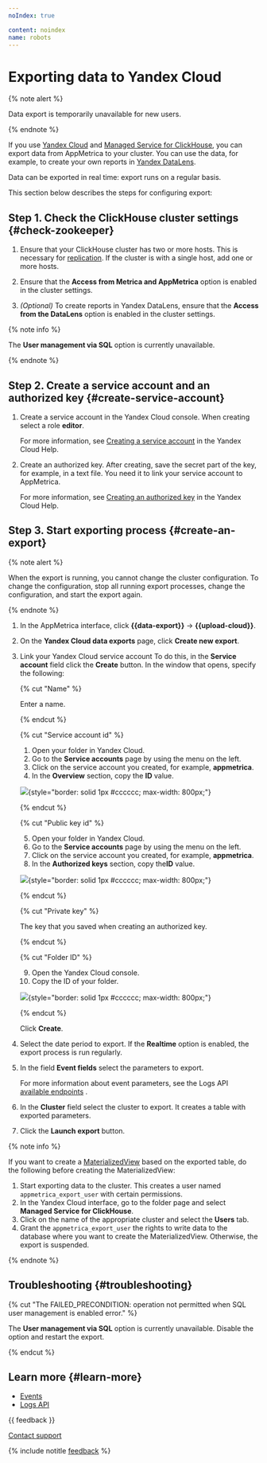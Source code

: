 ```yaml
---
noIndex: true

content: noindex
name: robots
---
```


# Exporting data to Yandex Cloud

{% note alert %}

Data export is temporarily unavailable for new users.

{% endnote %}

If you use [Yandex Cloud](https://cloud.yandex.ru/) and [Managed Service for ClickHouse](https://cloud.yandex.ru/services/managed-clickhouse), you can export data from AppMetrica to your cluster. You can use the data, for example, to create your own reports in [Yandex DataLens](https://cloud.yandex.ru/services/datalens).

Data can be exported in real time: export runs on a regular basis.

This section below describes the steps for configuring export:

## Step 1. Check the ClickHouse cluster settings {#check-zookeeper}

1. Ensure that your ClickHouse cluster has two or more hosts. This is necessary for [replication](https://cloud.yandex.ru/docs/managed-clickhouse/concepts/replication).
   If the cluster is with a single host, add one or more hosts.

2. Ensure that the **Access from Metrica and AppMetrica** option is enabled in the cluster settings.
3. _(Optional)_ To create reports in Yandex DataLens, ensure that the **Access from the DataLens** option is enabled in the cluster settings.

{% note info %}

The **User management via SQL** option is currently unavailable.

{% endnote %}

## Step 2. Create a service account and an authorized key {#create-service-account}

1. Create a service account in the Yandex Cloud console. When creating select a role **editor**.

   For more information, see [Creating a service account](https://cloud.yandex.ru/docs/iam/operations/sa/create) in the Yandex Cloud Help.

2. Create an authorized key. After creating, save the secret part of the key, for example, in a text file. You need it to link your service account to AppMetrica.

   For more information, see [Creating an authorized key](https://cloud.yandex.ru/docs/iam/operations/authorized-key/create) in the Yandex Cloud Help.

## Step 3. Start exporting process {#create-an-export}

{% note alert %}

When the export is running, you cannot change the cluster configuration. To change the configuration, stop all running export processes, change the configuration, and start the export again.

{% endnote %}

1. In the AppMetrica interface, click **{{data-export}}** → **{{upload-cloud}}**.
2. On the **Yandex Cloud data exports** page, click **Create new export**.
3. Link your Yandex Cloud service account To do this, in the **Service account** field click the **Create** button. In the window that opens, specify the following:

    {% cut "Name" %}

    Enter a name.

    {% endcut %}

    {% cut "Service account id" %}

    1. Open your folder in Yandex Cloud.
    2. Go to the **Service accounts** page by using the menu on the left.
    3. Click on the service account you created, for example, **appmetrica**.
    4. In the **Overview** section, copy the **ID** value.

    ![](https://yastatic.net/s3/doc-binary/src/dev/appmetrica/{{locale}}/images/common/cloud_service-account.png){style="border: solid 1px #cccccc; max-width: 800px;"}

    {% endcut %}

    {% cut "Public key id" %}

    5. Open your folder in Yandex Cloud.
    6. Go to the **Service accounts** page by using the menu on the left.
    7. Click on the service account you created, for example, **appmetrica**.
    8. In the **Authorized keys** section, copy the**ID** value.

    ![](https://yastatic.net/s3/doc-binary/src/dev/appmetrica/{{locale}}/images/common/cloud_open-account.png){style="border: solid 1px #cccccc; max-width: 800px;"}

    {% endcut %}

    {% cut "Private key" %}

    The key that you saved when creating an authorized key.

    {% endcut %}

    {% cut "Folder ID" %}

    9. Open the Yandex Cloud console.
    10. Copy the ID of your folder.

    ![](https://yastatic.net/s3/doc-binary/src/dev/appmetrica/ru/images/common/cloud_console.png){style="border: solid 1px #cccccc; max-width: 800px;"}

    {% endcut %}

    Click **Create**.

4. Select the date period to export. If the **Realtime** option is enabled, the export process is run regularly.
5. In the field **Event fields** select the parameters to export.

   For more information about event parameters, see the Logs API [available endpoints](../mobile-api/logs/endpoints.md#events) .

6. In the **Cluster** field select the cluster to export. It creates a table with exported parameters.
7. Click the **Launch export** button.

{% note info %}

If you want to create a [MaterializedView](https://clickhouse.tech/docs/en/engines/table-engines/special/materializedview/) based on the exported table, do the following before creating the MaterializedView:

1. Start exporting data to the cluster. This creates a user named `appmetrica_export_user` with certain permissions.
2. In the Yandex Cloud interface, go to the folder page and select **Managed Service for ClickHouse**.
3. Click on the name of the appropriate cluster and select the **Users** tab.
4. Grant the `appmetrica_export_user` the rights to write data to the database where you want to create the MaterializedView. Otherwise, the export is suspended.

{% endnote %}

## Troubleshooting {#troubleshooting}

{% cut "The FAILED_PRECONDITION: operation not permitted when SQL user management is enabled error." %}

The **User management via SQL** option is currently unavailable. Disable the option and restart the export.

{% endcut %}

## Learn more {#learn-more}

- [Events](../mobile-reports/events-report.md)
- [Logs API](../mobile-api/logs/about.md)

{{ feedback }}

<a href="../troubleshooting/feedback-new.html">
  <span class="button">Contact support</span>
</a>

{% include notitle [feedback](../_includes/feedback-button.md) %}
